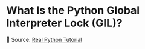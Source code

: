 # What Is the Python Global Interpreter Lock (GIL)?

🐍 Source: [Real Python Tutorial](https://realpython.com/python-gil/)

